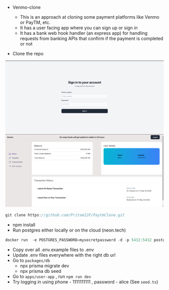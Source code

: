 - Venmo-clone

  - This is an approach at cloning some payment platforms like Venmo or PayTM, etc.
  - It has a user facing app where you can sign up or sign in
  - It has a bank web hook handler (an express app) for handling requests from banking APIs that confirm if the payment is completed or not

- Clone the repo

![plot](./apps/user-app/public/signin.png)
![plot](./apps/user-app/public/dashboard1.png)

```jsx
git clone https://github.com/Pritam12F/PaytmClone.git
```

- npm install
- Run postgres either locally or on the cloud (neon.tech)

```jsx
docker run  -e POSTGRES_PASSWORD=mysecretpassword -d -p 5432:5432 postgres
```

- Copy over all .env.example files to .env
- Update .env files everywhere with the right db url
- Go to `packages/db`
  - npx prisma migrate dev
  - npx prisma db seed
- Go to `apps/user-app` , run `npm run dev`
- Try logging in using phone - 1111111111 , password - alice (See `seed.ts`)
